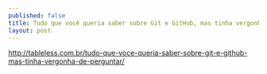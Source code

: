 ```yaml
---
published: false
title: Tudo que você queria saber sobre Git e GitHub, mas tinha vergonha de perguntar
layout: post
---
```

http://tableless.com.br/tudo-que-voce-queria-saber-sobre-git-e-github-mas-tinha-vergonha-de-perguntar/